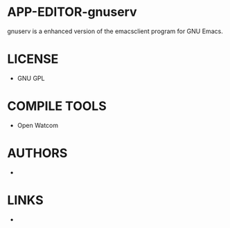 APP-EDITOR-gnuserv
==================

gnuserv is a enhanced version of the emacsclient program for GNU Emacs.

LICENSE
===============
* GNU GPL 

COMPILE TOOLS
===============
* Open Watcom

AUTHORS
===============
* 

LINKS
===============
* 
